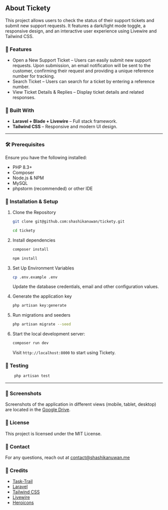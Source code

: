 ## About Tickety

This project allows users to check the status of their support tickets and submit new support requests. It features a dark/light mode toggle, a responsive design, and an interactive user experience using Livewire and Tailwind CSS.

### 🚀 Features

- Open a New Support Ticket – Users can easily submit new support requests. Upon submission, an email notification will be sent to the customer, confirming their request and providing a unique reference number for tracking.
- Search Ticket – Users can search for a ticket by entering a reference number.
- View Ticket Details & Replies – Display ticket details and related responses.

### 🦾 Built With

- **Laravel + Blade + Livewire** – Full stack framework.
- **Tailwind CSS** – Responsive and modern UI design.

---

### 🛠️ Prerequisites

Ensure you have the following installed:
- PHP 8.3+
- Composer
- Node.js & NPM
- MySQL
- phpstorm (recommended) or other IDE

### 🔧 Installation & Setup

1. Clone the Repository

    ```bash
    git clone git@github.com:shashikanuwan/tickety.git
    ```
    ```bash
   cd tickety
    ```
   
2. Install dependencies
    
    ```bash
   composer install
   ```
   ```bash
   npm install
   ```
3. Set Up Environment Variables
    
    ```bash
   cp .env.example .env
   ```
   Update the database credentials, email and other configuration values.

4. Generate the application key

    ```bash
   php artisan key:generate
    ```
   
5. Run migrations and seeders

    ```bash
    php artisan migrate --seed
    ```
   
6. Start the local development server:

    ```bash
    composer run dev
    ```
   
   Visit `http://localhost:8000` to start using Tickety.

### 📝 Testing

```bash
    php artisan test
```

---

### 📂 Screenshots

Screenshots of the application in different views (mobile, tablet, desktop) are located in the [Google Drive](https://drive.google.com/drive/folders/1Eavg8LX7WQTpzSitJKqyeT8LIDcieHD1?usp=drive_link).

### 📜 License
This project is licensed under the MIT License.

### 📩 Contact
For any questions, reach out at [contact@shashikanuwan.me](mailto:contact@shashikanuwan.me)

### 🙏 Credits
 - [Task-Trail](https://github.com/shashikanuwan/task-trail)
 - [Laravel](https://laravel.com/)
 - [Tailwind CSS](https://tailwindcss.com/)
 - [Livewire](https://laravel-livewire.com/)
 - [Heroicons](https://heroicons.com/)

